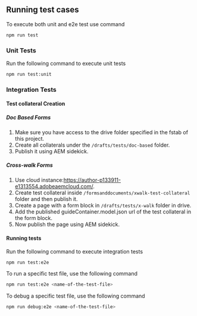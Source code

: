 

## Running test cases
To execute both unit and e2e test use command
```sh
npm run test
```
### Unit Tests
Run the following command to execute unit tests
```sh
npm run test:unit
```

### Integration Tests

#### Test collateral Creation

##### Doc Based Forms
1. Make sure you have access to the drive folder specified in the fstab of this project.
2. Create all collaterals under the `/drafts/tests/doc-based` folder.
3. Publish it using AEM sidekick.


##### Cross-walk Forms
1. Use cloud instance:https://author-p133911-e1313554.adobeaemcloud.com/.
2. Create test collateral inside `/formsanddocuments/xwalk-test-collateral` folder and then publish it.
3. Create a page with a form block in `/drafts/tests/x-walk` folder in drive. 
4. Add the published guideContainer.model.json url of the test collateral in the form block.
5. Now publish the page using AEM sidekick.


#### Running tests

Run the following command to execute integration tests
```sh
npm run test:e2e
```
To run a specific test file, use the following command
```sh
npm run test:e2e <name-of-the-test-file>
```

To debug a specific test file, use the following command
```sh
npm run debug:e2e <name-of-the-test-file>
```
